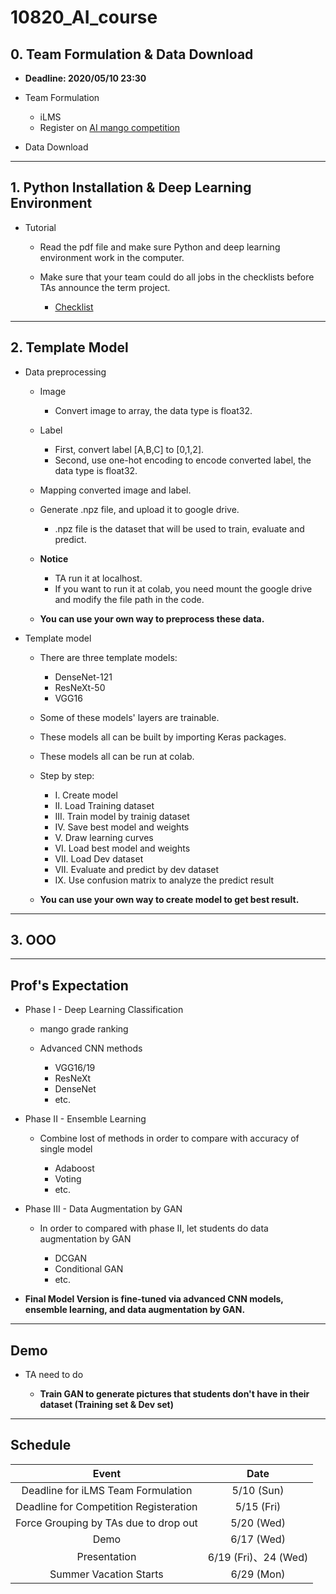 # 10820_AI_course

## 0. Team Formulation & Data Download
* **Deadline: 2020/05/10 23:30**
* Team Formulation

  - iLMS
  - Register on [AI mango competition](https://aidea-web.tw/topic/72f6ea6a-9300-445a-bedc-9e9f27d91b1c)

* Data Download


---
## 1. Python Installation & Deep Learning Environment

* Tutorial

  - Read the pdf file and make sure Python and deep learning environment work in the computer.
  - Make sure that your team could do all jobs in the checklists before TAs announce the term project.

    - [Checklist](https://paper.dropbox.com/doc/practice-of-final-project--AxvG4ZHbneVrAU0O2yZq~zqtAQ-2GNV5YSCyFXTJA96Q7PUS)


---
## 2. Template Model

* Data preprocessing
  
  - Image
    - Convert image to array, the data type is float32.
    
  - Label
    - First, convert label \[A,B,C\] to \[0,1,2\].
    - Second, use one-hot encoding to encode converted label, the data type is float32.
    
  - Mapping converted image and label.
  - Generate .npz file, and upload it to google drive.
    - .npz file is the dataset that will be used to train, evaluate and predict. 
  
  - **Notice**
    - TA run it at localhost.
    - If you want to run it at colab, you need mount the google drive and modify the file path in the code.
  
  - **You can use your own way to preprocess these data.**

* Template model

  - There are three template models:
    - DenseNet-121
    - ResNeXt-50
    - VGG16
    
  - Some of these models' layers are trainable.
  - These models all can be built by importing Keras packages.
  - These models all can be run at colab.
  - Step by step: 
    - I. Create model
    - II. Load Training dataset
    - III. Train model by trainig dataset
    - IV. Save best model and weights
    - V. Draw learning curves
    - VI. Load best model and weights
    - VII. Load Dev dataset
    - VII. Evaluate and predict by dev dataset
    - IX. Use confusion matrix to analyze the predict result
   
   - **You can use your own way to create model to get best result.**


---
## 3. OOO



---
## Prof's Expectation
* Phase I - Deep Learning Classification

  - mango grade ranking
  - Advanced CNN methods
  
    - VGG16/19
    - ResNeXt
    - DenseNet
    - etc.

* Phase II - Ensemble Learning

  - Combine lost of methods in order to compare with accuracy of single model
  
    - Adaboost
    - Voting
    - etc.

* Phase III - Data Augmentation by GAN

  - In order to compared with phase II, let students do data augmentation by GAN
  
    - DCGAN
    - Conditional GAN
    - etc.

* **Final Model Version is fine-tuned via advanced CNN models, ensemble learning, and data augmentation by GAN.**


---
## Demo
* TA need to do

  - **Train GAN to generate pictures that students don't have in their dataset (Training set & Dev set)**


---
## Schedule

| Event | Date |
| :--------: | :--------: |
| Deadline for iLMS Team Formulation     | 5/10 (Sun)     |
| Deadline for Competition Registeration | 5/15 (Fri)     |
| Force Grouping by TAs due to drop out | 5/20 (Wed)     |
| Demo     | 6/17 (Wed)     |
| Presentation     | 6/19 (Fri)、24 (Wed)     |
| Summer Vacation Starts     | 6/29 (Mon)     |

